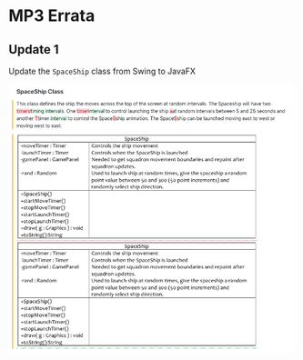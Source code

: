 # MP3 Errata

## Update 1

Update the `SpaceShip` class from Swing to JavaFX

![SpaceShipDiff](https://github.com/NCATCS/Spring2019-MP3/blob/master/img/update1.png)
